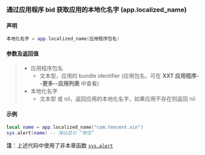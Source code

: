 ### 通过应用程序 bid 获取应用的本地化名字 \(**app\.localized\_name**\)


#### 声明
```lua
本地化名字 = app.localized_name(应用程序包名)
```


#### 参数及返回值
> - 应用程序包名
>   - 文本型，应用的 bundle identifier \(应用包名，可在 **XXT 应用程序\-\-更多\-\-应用列表** 中查看\) 
> - 本地化名字
>   - 文本型 或 nil，返回应用的本地化名字，如果应用不存在则返回 nil


#### 示例  
```lua
local name = app.localized_name("com.tencent.xin")
sys.alert(name) -- 弹出显示 “微信”
```
**注**：上述代码中使用了非本章函数 [`sys.alert`](/Handbook/sys/sys.alert.md)

